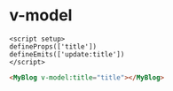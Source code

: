 # v-model

```vue
<script setup>
defineProps(['title'])
defineEmits(['update:title'])
</script>
```

```html
<MyBlog v-model:title="title"></MyBlog>
```
